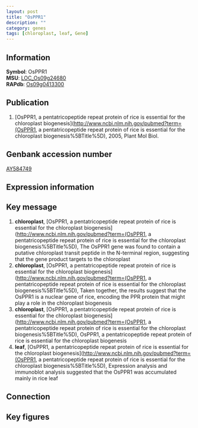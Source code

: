 ```yaml
---
layout: post
title: "OsPPR1"
description: ""
category: genes
tags: [chloroplast, leaf, Gene]
---
```


## Information
__Symbol__: OsPPR1  
__MSU__: [LOC_Os09g24680](http://rice.plantbiology.msu.edu/cgi-bin/ORF_infopage.cgi?orf=LOC_Os09g24680)  
__RAPdb__: [Os09g0413300](http://rapdb.dna.affrc.go.jp/viewer/gbrowse_details/irgsp1?name=Os09g0413300)  

## Publication
1. [OsPPR1, a pentatricopeptide repeat protein of rice is essential for the chloroplast biogenesis](http://www.ncbi.nlm.nih.gov/pubmed?term=(OsPPR1, a pentatricopeptide repeat protein of rice is essential for the chloroplast biogenesis%5BTitle%5D), 2005, Plant Mol Biol.

## Genbank accession number
[AY584749](http://www.ncbi.nlm.nih.gov/nuccore/AY584749)

## Expression information

## Key message
1. __chloroplast__, [OsPPR1, a pentatricopeptide repeat protein of rice is essential for the chloroplast biogenesis](http://www.ncbi.nlm.nih.gov/pubmed?term=(OsPPR1, a pentatricopeptide repeat protein of rice is essential for the chloroplast biogenesis%5BTitle%5D),  The OsPPR1 gene was found to contain a putative chloroplast transit peptide in the N-terminal region, suggesting that the gene product targets to the chloroplast
2. __chloroplast__, [OsPPR1, a pentatricopeptide repeat protein of rice is essential for the chloroplast biogenesis](http://www.ncbi.nlm.nih.gov/pubmed?term=(OsPPR1, a pentatricopeptide repeat protein of rice is essential for the chloroplast biogenesis%5BTitle%5D),  Taken together, the results suggest that the OsPPR1 is a nuclear gene of rice, encoding the PPR protein that might play a role in the chloroplast biogenesis
3. __chloroplast__, [OsPPR1, a pentatricopeptide repeat protein of rice is essential for the chloroplast biogenesis](http://www.ncbi.nlm.nih.gov/pubmed?term=(OsPPR1, a pentatricopeptide repeat protein of rice is essential for the chloroplast biogenesis%5BTitle%5D), OsPPR1, a pentatricopeptide repeat protein of rice is essential for the chloroplast biogenesis
4. __leaf__, [OsPPR1, a pentatricopeptide repeat protein of rice is essential for the chloroplast biogenesis](http://www.ncbi.nlm.nih.gov/pubmed?term=(OsPPR1, a pentatricopeptide repeat protein of rice is essential for the chloroplast biogenesis%5BTitle%5D),  Expression analysis and immunoblot analysis suggested that the OsPPR1 was accumulated mainly in rice leaf

## Connection

## Key figures


